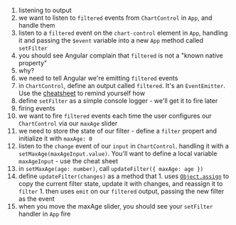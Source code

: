 
1. listening to output
  1. we want to listen to `filtered` events from `ChartControl` in `App`, and handle them
  1. listen to a `filtered` event on the `chart-control` element in `App`, handling it and passing the `$event` variable into a new `App` method called `setFilter`
  1. you should see Angular complain that `filtered` is not a "known native property"
  1. why?
  1. we need to tell Angular we're emitting `filtered` events
  1. in `ChartControl`, define an output called `filtered`. It's an `EventEmitter`. Use the [cheatsheet](https://angular.io/docs/ts/latest/cheatsheet.html) to remind yourself how
  1. define `setFilter` as a simple console logger - we'll get it to fire later
1. firing events
  1. we want to fire `filtered` events each time the user configures our `ChartControl` via our `maxAge` slider
  1. we need to store the state of our filter - define a `filter` propert and initialize it with `maxAge: 0`
  1. listen to the `change` event of our `input` in `ChartControl`. handling it with a `setMaxAge(maxAgeInput.value)`. You'll want to define a local variable `maxAgeInput` - use the cheat sheet
  1. in `setMaxAge(age: number)`, call `updateFilter({ maxAge: age })`
  1. define `updateFilter(changes)` as a method that
    1. uses [`Object.assign`](https://developer.mozilla.org/en/docs/Web/JavaScript/Reference/Global_Objects/Object/assign) to copy the current filter state, update it with changes, and reassign it to `filter`
    1. then uses `emit` on our `filtered` output, passing the new filter as the event
  1. when you move the maxAge slider, you should see your `setFilter` handler in `App` fire
